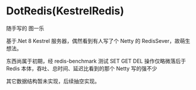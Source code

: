 # DotRedis(KestrelRedis)

随手写的 图一乐

基于.Net 8 Kestrel 服务器，偶然看到有人写了个 Netty 的 RedisSever，故萌生想法。

东西尚属于初期，经 redis-benchmark 测试 SET GET DEL 操作仅略微落后于 Redis 本体，吞吐、总时间、延迟比看到的那个 Netty 写的强不少

其它数据结构暂未实现，后续抽空实现。
